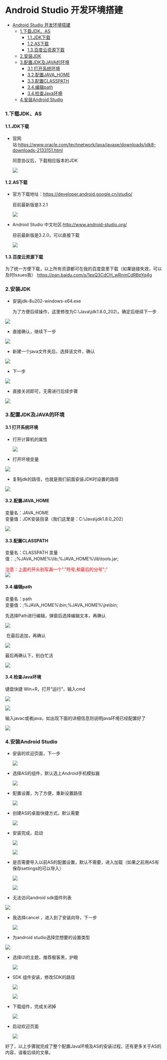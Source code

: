
# Android Studio 开发环境搭建
- [Android Studio 开发环境搭建](#android-studio-开发环境搭建)
    - [1.下载JDK、AS](#1下载jdkas)
      - [1.1.JDK下载](#11jdk下载)
      - [1.2.AS下载](#12as下载)
      - [1.3.百度云资源下载](#13百度云资源下载)
    - [2.安装JDK](#2安装jdk)
    - [3.配置JDK及JAVA的环境](#3配置jdk及java的环境)
      - [3.1 打开系统环境](#31-打开系统环境)
      - [3.2.配置JAVA_HOME](#32配置java_home)
      - [3.3.配置CLASSPATH](#33配置classpath)
      - [3.4.编辑path](#34编辑path)
      - [3.4.检查Java环境](#34检查java环境)
    - [4.安装Android Studio](#4安装android-studio)
###  1.下载JDK、AS

#### 1.1.JDK下载

* 官网站:https://www.oracle.com/technetwork/java/javase/downloads/jdk8-downloads-2133151.html

  同意协议后，下载相应版本的JDK

  ![](https://brian-1258565516.cos.ap-guangzhou.myqcloud.com/img/下载最新的jdk.png)

#### 1.2.AS下载

* 官方下载地址：https://developer.android.google.cn/studio/

  目前最新版是3.2.1

  ![](https://brian-1258565516.cos.ap-guangzhou.myqcloud.com/img/最新版3.2.1.png)
* Android Studio 中文社区:http://www.android-studio.org/
  
  目前最新版是3.2.0，可以直接下载

  ![](https://brian-1258565516.cos.ap-guangzhou.myqcloud.com/img/AS网址下载.png)

#### 1.3.百度云资源下载
为了统一方便下载，以上所有资源都可在我的百度盘里下载（如果链接失效，可以及时Issues我）
https://pan.baidu.com/s/1exQ3CdCH_wRnmCdRBpYq4g
###  2.安装JDK

* 安装jdk-8u202-windows-x64.exe

   为了方便后续操作，这里修改为C:\Java\jdk1.8.0_202\，确定后继续下一步

![](https://brian-1258565516.cos.ap-guangzhou.myqcloud.com/img/修改jdk路径.png)

* 直接确认，继续下一步

![](https://brian-1258565516.cos.ap-guangzhou.myqcloud.com/img/jdk确认.png)



* 新建一个java文件夹后，选择该文件，确认

![](https://brian-1258565516.cos.ap-guangzhou.myqcloud.com/img/新建java文件夹.png)

* 下一步

![](https://brian-1258565516.cos.ap-guangzhou.myqcloud.com/img/新建java后.png)

* 直接关闭即可，无需进行后续步骤

![](https://brian-1258565516.cos.ap-guangzhou.myqcloud.com/img/关闭.png)



###  3.配置JDK及JAVA的环境
#### 3.1 打开系统环境

* 打开计算机的属性

   ![](https://brian-1258565516.cos.ap-guangzhou.myqcloud.com/img/打开计算机属性.png)

* 打开环境变量

![](https://brian-1258565516.cos.ap-guangzhou.myqcloud.com/img/打开环境变量.png)

* 复制jdk的路径，也就是我们前面安装JDK时设置的路径

![](https://brian-1258565516.cos.ap-guangzhou.myqcloud.com/img/复制jdk路径.png)

#### 3.2.配置JAVA_HOME 
变量名：JAVA_HOME       
变量值：JDK安装目录（我们这里是：C:\Java\jdk1.8.0_202）

![](https://brian-1258565516.cos.ap-guangzhou.myqcloud.com/img/新建JAVA_HOME.png)

#### 3.3.配置CLASSPATH
变量名：CLASSPATH
变量值：.;%JAVA_HOME%\lib;%JAVA_HOME%\lib\tools.jar;


<font color=##FF0000>  注意：上面的开头别写漏一个"."符号,和最后的分号";" </font>   
![](https://brian-1258565516.cos.ap-guangzhou.myqcloud.com/img/添加classpath.png)

#### 3.4.编辑path

变量名：path  
变量值：;%JAVA_HOME%\bin;%JAVA_HOME%\jre\bin; 

先选择Path进行编辑，弹窗后选择编辑文本，再确认

![](https://brian-1258565516.cos.ap-guangzhou.myqcloud.com/img/编辑path1.png)

​    在最后追加，再确认

![](https://brian-1258565516.cos.ap-guangzhou.myqcloud.com/img/path追加.png)

最后再确认下，别白忙活

![](https://brian-1258565516.cos.ap-guangzhou.myqcloud.com/img/最后确认.png)

#### 3.4.检查Java环境

   键盘快捷 Win+R，打开“运行”，输入cmd

   ![](https://brian-1258565516.cos.ap-guangzhou.myqcloud.com/img/同时win加r.png)

![](https://brian-1258565516.cos.ap-guangzhou.myqcloud.com/img/输入cmd.png)

输入javac或者java，如出现下面的详细信息则说明java环境已经配置好了

![](https://brian-1258565516.cos.ap-guangzhou.myqcloud.com/img/javac.png)

###  4.安装Android Studio 

* 安装的欢迎页面，下一步

  ![](https://brian-1258565516.cos.ap-guangzhou.myqcloud.com/img/安装的欢迎页面.png)

* 选择AS的组件，默认选上Android手机模拟器

  ![](https://brian-1258565516.cos.ap-guangzhou.myqcloud.com/img/选择AS组件.png)

* 配置设置，为了方便，重新设置路径

    ![](https://brian-1258565516.cos.ap-guangzhou.myqcloud.com/img/修改配置设置.png)

*  创建AS的桌面快捷方式，默认需要

      ![](https://brian-1258565516.cos.ap-guangzhou.myqcloud.com/img/创建软件快捷.png)

* 安装完成，启动

  ![](https://brian-1258565516.cos.ap-guangzhou.myqcloud.com/img/安装完成.png)

  ![](https://brian-1258565516.cos.ap-guangzhou.myqcloud.com/img/启动AS.png)

* 是否需要导入以前AS的配置设置，默认不需要，进入加载（如果之前用AS有保存settings的可以导入）

    ![](https://brian-1258565516.cos.ap-guangzhou.myqcloud.com/img/是否需要导入以前AS的配置设置.png)

  ![](https://brian-1258565516.cos.ap-guangzhou.myqcloud.com/img/加载中.png)

* 无法访问android sdk插件列表

![](https://brian-1258565516.cos.ap-guangzhou.myqcloud.com/img/无法访问插件列表.png)


* 我选择cancel ，进入到了安装向导，下一步

  ![](https://brian-1258565516.cos.ap-guangzhou.myqcloud.com/img/安装向导.png)

* 为android studio选择您想要的设置类型

![](https://brian-1258565516.cos.ap-guangzhou.myqcloud.com/img/为androidstudio选择您想要的设置类型.png)


* 选择UI的主题，推荐极客黑，护眼

  ![](https://brian-1258565516.cos.ap-guangzhou.myqcloud.com/img/ui主题.png)

* SDK 组件安装，修改SDK的路径

  ![](https://brian-1258565516.cos.ap-guangzhou.myqcloud.com/img/sdk组件安装.png)

  ![](https://brian-1258565516.cos.ap-guangzhou.myqcloud.com/img/修改SDK路径.png)

* 下载组件，完成关闭掉

  ![](https://brian-1258565516.cos.ap-guangzhou.myqcloud.com/img/下载组件.png)

* 启动欢迎页面

  ![](https://brian-1258565516.cos.ap-guangzhou.myqcloud.com/img/AS欢迎页.png)


好了，以上步骤就完成了整个配置Java环境及AS的安装过程，还有更多关于AS的内容，请看后续的文章。